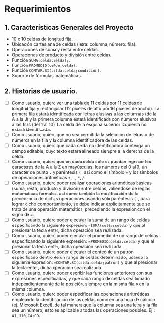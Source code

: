 # Requerimientos

## 1. Características Generales del Proyecto

+ 10 x 10 celdas de longitud fija.
+ Ubicación cartesiana de celdas (letra: columna, número: fila).
+ Operaciones de suma y resta entre celdas.
+ Operaciones de producto y división entre celdas.
+ Función `SUMA(celda:celda);`.
+ Función `PROMEDIO(celda:celda)`.
+ Función `CONTAR.SI(celda:celda;condición)`.
+ Soporte de fórmulas matemáticas.

## 2. Historias de usuario.

+ [ ] Como usuario, quiero ver una tabla de 11 celdas por 11 celdas de longitud fija y rectangular (12 píxeles de alto por 16 píxeles de ancho). La primera fila estará identificada con letras alusivas a las columnas (de la A a la J) y la primera columna estará identificada con números alusivos a las filas (del 1 al 10). La celda de la esquina superior izquierda no estará identificada.
+ [ ] Como usuario, quiero que no sea permitida la selección de letras o de números en la fila y la columna identificadora de las celdas.
+ [ ] Como usuario, quiero que cada celda no identificadora contenga un campo editable, cuyo texto estará alineado siempre a la derecha de la celda.
+ [ ] Como usuario, quiero que en cada celda sólo se puedan ingresar los caracteres de la A a la Z en mayúsculas, los números del 0 al 9, un caracter de punto `.` y paréntesis `()` así como el símbolo `=` y los símbolos de operaciones aritméticas `+`, `-`, `*`, `/`.
+ [ ] Como usuario, quiero poder realizar operaciones aritméticas básicas (suma, resta, producto y división) entre celdas, valiéndose de reglas matemáticas formales, así como también la modificación de la precedencia de dichas operaciones usando sólo paréntesis `()`, para lograr dicho comportamiento, se debe indicar explícitamente que se trata de una operación matemática, precediendo la expresión con el signo de `=`.
+ [ ] Como usuario, quiero poder ejecutar la suma de un rango de celdas especificando la siguiente expresión: `=SUMA(celda:celda)` y que al presionar la tecla enter, dicha operación sea realizada.
+ [ ] Como usuario, quiero poder ejecutar el promedio de un rango de celdas especificando la siguiente expresión: `=PROMEDIO(celda:celda)` y que al presionar la tecla enter, dicha operación sea realizada.
+ [ ] Como usuario, quiero poder ejecutar el conteo de un patrón especificado dentro de un rango de celdas determinado, usando la siguiente expresión: `=CONTAR.SI(celda:celda;patron)` y que al presionar la tecla enter, dicha operación sea realizada.
+ [ ] Como usuario, quiero poder escribir las funciones anteriores con sus expresiones especificadas, y que cada rango de celdas sea tomado independientemente de la posición, siempre en la misma fila o en la misma columna.
+ [ ] Como usuario, quiero poder especificar las operaciones aritméticas empleando la identificación de las celdas como en una hoja de cálculo (ej. Microsoft Excel), de tal manera que la columna sea una letra y la fila sea un número, esto es aplicable a todas las operaciones posibles. Ej.: `A1`, `J10`, `C4:C9`.
